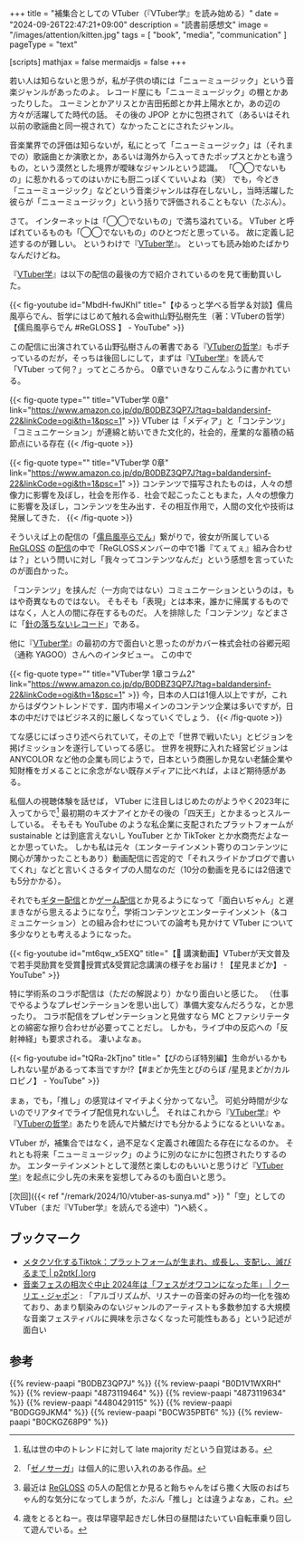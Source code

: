 +++
title = "補集合としての VTuber（『VTuber学』を読み始める）"
date =  "2024-09-26T22:47:21+09:00"
description = "読書前感想文"
image = "/images/attention/kitten.jpg"
tags = [ "book", "media", "communication" ]
pageType = "text"

[scripts]
  mathjax = false
  mermaidjs = false
+++

若い人は知らないと思うが，私が子供の頃には「ニューミュージック」という音楽ジャンルがあったのよ。
レコード屋にも「ニューミュージック」の棚とかあったりした。
ユーミンとかアリスとか吉田拓郎とか井上陽水とか，あの辺の方々が活躍してた時代の話。
その後の JPOP とかに包摂されて（あるいはそれ以前の歌謡曲と同一視されて）なかったことにされたジャンル。

音楽業界での評価は知らないが，私にとって「ニューミュージック」は（それまでの）歌謡曲とか演歌とか，あるいは海外から入ってきたポップスとかとも違うもの，という漠然とした境界が曖昧なジャンルという認識。
「◯◯でないもの」に惹かれるってのはいかにも厨二っぽくていいよね（笑） でも，今どき「ニューミュージック」などという音楽ジャンルは存在しないし，当時活躍した彼らが「ニューミュージック」という括りで評価されることもない（たぶん）。

さて。
インターネットは「◯◯でないもの」で満ち溢れている。
VTuber と呼ばれているものも「◯◯でないもの」のひとつだと思っている。
故に定義し記述するのが難しい。
というわけで『[VTuber学]』。
といっても読み始めたばかりなんだけどね。

『[VTuber学]』は以下の配信の最後の方で紹介されているのを見て衝動買いした。

{{< fig-youtube id="MbdH-fwJKhI" title="【ゆるっと学べる哲学＆対談】儒烏風亭らでん、哲学にはじめて触れる会with山野弘樹先生（著：VTuberの哲学）【儒烏風亭らでん #ReGLOSS 】 - YouTube" >}}

この配信に出演されている山野弘樹さんの著書である『[VTuberの哲学]』もポチっているのだが，そっちは後回しにして，まずは『[VTuber学]』を読んで「VTuber って何？」ってところから。
0章でいきなりこんなふうに書かれている。

{{< fig-quote type="" title="VTuber学 0章" link="https://www.amazon.co.jp/dp/B0DBZ3QP7J?tag=baldandersinf-22&linkCode=ogi&th=1&psc=1" >}}
VTuber は「メディア」と「コンテンツ」「コミュニケーション」が連綿と紡いできた文化的，社会的，産業的な蓄積の結節点にいる存在
{{< /fig-quote >}}

{{< fig-quote type="" title="VTuber学 0章" link="https://www.amazon.co.jp/dp/B0DBZ3QP7J?tag=baldandersinf-22&linkCode=ogi&th=1&psc=1" >}}
コンテンツで描写されたものは，人々の想像力に影響を及ぼし，社会を形作る．社会で起こったこともまた，人々の想像力に影響を及ぼし，コンテンツを生み出す．その相互作用で，人間の文化や技術は発展してきた．
{{< /fig-quote >}}

そういえば上の配信の「[儒烏風亭らでん]」繋がりで，彼女が所属している [ReGLOSS] の[配信](https://www.youtube.com/watch?v=zOtNQHMJgKg "【クイズ企画】私たちのイメージが丸裸に！？【#ReGLOSS印象調査】 - YouTube")の中で「ReGLOSSメンバーの中で1番『てぇてぇ』組み合わせは？」という問いに対し「我々ってコンテンツなんだ」という感想を言っていたのが面白かった。

「コンテンツ」を挟んだ（一方向ではない）コミュニケーションというのは，もはや奇異なものではない。
そもそも「表現」とは本来，誰かに帰属するものではなく，人と人の間に存在するものだ。
人を排除した「コンテンツ」などまさに「[針の落ちないレコード](https://www.youtube.com/watch?v=u4uDiV3u-do "ReGLOSS 'フィーリングラデーション' OFFICIAL MV - YouTube")」である。

他に『[VTuber学]』の最初の方で面白いと思ったのがカバー株式会社の谷郷元昭（通称 YAGOO）さんへのインタビュー。
この中で

{{< fig-quote type="" title="VTuber学 1章コラム2" link="https://www.amazon.co.jp/dp/B0DBZ3QP7J?tag=baldandersinf-22&linkCode=ogi&th=1&psc=1" >}}
今，日本の人口は1億人以上ですが，これからはダウントレンドです．国内市場メインのコンテンツ企業は多いですが，日本の中だけではビジネス的に厳しくなっていくでしょう．
{{< /fig-quote >}}

てな感じにばっさり述べられていて，その上で「世界で戦いたい」とビジョンを掲げミッションを遂行していってる感じ。
世界を視野に入れた経営ビジョンは ANYCOLOR など他の企業も同じようで，日本という商圏しか見ない老舗企業や知財権をガメることに余念がない既存メディアに比べれば，よほど期待感がある。

私個人の視聴体験を話せば， VTuber に注目しはじめたのがようやく2023年に入ってからで[^v1] 最初期のキズナアイとかその後の「四天王」とかまるっとスルーしている。
そもそも YouTube のような私企業に支配されたプラットフォームが sustainable とは到底言えないし YouTuber とか TikToker とか水商売だよなーとか思っていた。
しかも私は元々（エンターテインメント寄りのコンテンツに関心が薄かったこともあり）動画配信に否定的で「それスライドかブログで書いてくれ」などと言いくさるタイプの人間なのだ（10分の動画を見るには2倍速でも5分かかる）。

[^v1]: 私は世の中のトレンドに対して late majority だという自覚はある。

それでも[ギター配信](https://www.youtube.com/live/xB4T1PLPAuM "【ギター/ESP FRX】アニメ声のVtuberがメタルをどちゃくそかき鳴らす！ メガデス/甲賀忍法帖/Mr. Big/Helloween and more...【周防パトラ】 - YouTube")とか[ゲーム配信](https://www.youtube.com/live/SED57uS24hc "【ゼノサーガ】初めてのゼノサーガやってみるよ！！！力への意思 エピソードI Xenosaga #1【周防パトラ / ハニスト】 - YouTube")とか見るようになって「面白いぢゃん」と遅まきながら思えるようになり[^x1]，学術コンテンツとエンターテインメント（&コミュニケーション）との組み合わせについての論考も見かけて VTuber について多少なりとも考えるようになった。

[^x1]: 「[ゼノサーガ](https://www.bandainamcoent.co.jp/cs/list/xenosaga/ "PlayStation2/Xenosaga | バンダイナムコゲームス公式サイト")」は個人的に思い入れのある作品。

{{< fig-youtube id="mt6qw_x5EXQ" title="【🌟 講演動画】VTuberが天文普及で若手奨励賞を受賞🎊授賞式&受賞記念講演の様子をお届け！【星見まどか】 - YouTube" >}}

特に学術系のコラボ配信は（ただの解説より）かなり面白いと感じた。
（仕事でやるようなプレゼンテーションを思い出して）準備大変なんだろうな，とか思ったり。
コラボ配信をプレゼンテーションと見做すなら MC とファシリテータとの綿密な擦り合わせが必要ってことだし。
しかも，ライブ中の反応への「反射神経」も要求される。
凄いよなぁ。

{{< fig-youtube id="tQRa-2kTjno" title="【ぴのらぼ特別編】生命がいるかもしれない星があるって本当ですか!?【#まどか先生とぴのらぼ /星見まどか/カルロピノ】 - YouTube" >}}

まぁ，でも，「推し」の感覚はイマイチよく分かってない[^r1]。
可処分時間が少ないのでリアタイでライブ配信見れないし[^t1]。
それはこれから『[VTuber学]』や『[VTuberの哲学]』あたりを読んで片鱗だけでも分かるようになるといいなぁ。

[^r1]: 最近は [ReGLOSS] の5人の配信とか見ると飴ちゃんをばら撒く大阪のおばちゃん的な気分になってしまうが，たぶん「推し」とは違うよなぁ，これ。
[^t1]: 歳をとるとねー。夜は早寝早起きだし休日の昼間はたいてい自転車乗り回して遊んでいる。

VTuber が，補集合ではなく，過不足なく定義され確固たる存在になるのか。
それとも将来「ニューミュージック」のように別のなにかに包摂されたりするのか。
エンターテインメントとして漫然と楽しむのもいいと思うけど『[VTuber学]』を起点に少し先の未来を妄想してみるのも面白いと思う。

[次回]({{< ref "/remark/2024/10/vtuber-as-sunya.md" >}} "「空」としての VTuber（まだ『VTuber学』を読んでる途中）")へ続く。

## ブックマーク

- [メタクソ化するTiktok：プラットフォームが生まれ、成長し、支配し、滅びるまで | p2ptk[.]org](https://p2ptk.org/monopoly/4366)
- [音楽フェスの相次ぐ中止 2024年は「フェスがオワコンになった年」 | クーリエ・ジャポン](https://courrier.jp/news/archives/377071/) : 「アルゴリズムが、リスナーの音楽の好みの均一化を強めており、あまり馴染みのないジャンルのアーティストも多数参加する大規模な音楽フェスティバルに興味を示さなくなった可能性もある」という記述が面白い

[VTuber学]: https://www.amazon.co.jp/dp/B0DBZ3QP7J?tag=baldandersinf-22&linkCode=ogi&th=1&psc=1 "Amazon.co.jp: VTuber学 eBook : 岡本 健, 山野 弘樹, 吉川 慧: Kindleストア"
[VTuberの哲学]: https://www.amazon.co.jp/dp/B0D1V1WXRH?tag=baldandersinf-22&linkCode=ogi&th=1&psc=1 "Amazon.co.jp: VTuberの哲学 電子書籍: 山野 弘樹: Kindleストア"
[ReGLOSS]: https://hololive.hololivepro.com/special/9491/ "ReGLOSS | hololive（ホロライブ）公式サイト"
[儒烏風亭らでん]: https://www.youtube.com/@JuufuuteiRaden "Raden Ch. 儒烏風亭らでん ‐ ReGLOSS - YouTube"

## 参考

{{% review-paapi "B0DBZ3QP7J" %}} <!-- VTuber学 -->
{{% review-paapi "B0D1V1WXRH" %}} <!-- VTuberの哲学 -->
{{% review-paapi "4873119464" %}} <!-- ユニコーン企業のひみつ -->
{{% review-paapi "4873119634" %}} <!-- メタファーとしての発酵 -->
{{% review-paapi "4480429115" %}} <!-- 生き延びるためのラカン -->
{{% review-paapi "B0DGG9JKM4" %}} <!-- フィーリングラデーション Feelingradation ReGLOSS フィーリングラデーション -->
{{% review-paapi "B0CW35PBT6" %}} <!-- ネコカブリーナ -->
{{% review-paapi "B0CKGZ68P9" %}} <!-- 白上フブキ LETTER☆彡 -->
